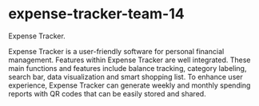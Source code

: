 # expense-tracker-team-14
Expense Tracker.

Expense Tracker is a user-friendly software for personal financial management. 
Features within Expense Tracker are well integrated. 
These main functions and features include balance tracking, 
category labeling, search bar, data visualization and smart shopping list. 
To enhance user experience, Expense Tracker can generate weekly 
and monthly spending reports with QR codes that can be easily stored and shared.

